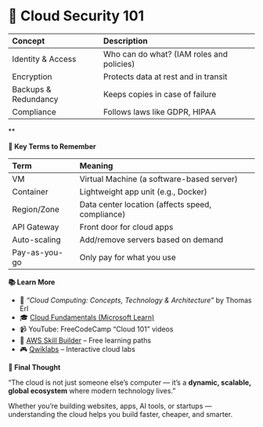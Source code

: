 # **🔐 Cloud Security 101**

|**Concept**|**Description**|
| :- | :- |
|Identity & Access|Who can do what? (IAM roles and policies)|
|Encryption|Protects data at rest and in transit|
|Backups & Redundancy|Keeps copies in case of failure|
|Compliance|Follows laws like GDPR, HIPAA|

**

**🧠 Key Terms to Remember**

|**Term**|**Meaning**|
| :- | :- |
|VM|Virtual Machine (a software-based server)|
|Container|Lightweight app unit (e.g., Docker)|
|Region/Zone|Data center location (affects speed, compliance)|
|API Gateway|Front door for cloud apps|
|Auto-scaling|Add/remove servers based on demand|
|Pay-as-you-go|Only pay for what you use|

**📚 Learn More**

- 📘 *“Cloud Computing: Concepts, Technology & Architecture”* by Thomas Erl
- 🎓 [Cloud Fundamentals (Microsoft Learn)](https://learn.microsoft.com/en-us/training/paths/azure-fundamentals/)
- 📹 YouTube: FreeCodeCamp “Cloud 101” videos
- 🧠 [AWS Skill Builder](https://skillbuilder.aws/) – Free learning paths
- 🎮 [Qwiklabs](https://www.qwiklabs.com/) – Interactive cloud labs

**💬 Final Thought**

“The cloud is not just someone else’s computer — it’s a **dynamic, scalable, global ecosystem** where modern technology lives.”

Whether you’re building websites, apps, AI tools, or startups — understanding the cloud helps you build faster, cheaper, and smarter.



